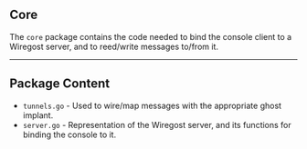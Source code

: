 ## Core

The `core` package contains the code needed to bind the console client to a
Wiregost server, and to reed/write messages to/from it.

----

## Package Content

* `tunnels.go`  - Used to wire/map messages with the appropriate ghost implant.
* `server.go`   - Representation of the Wiregost server, and its functions for binding the console to it.
